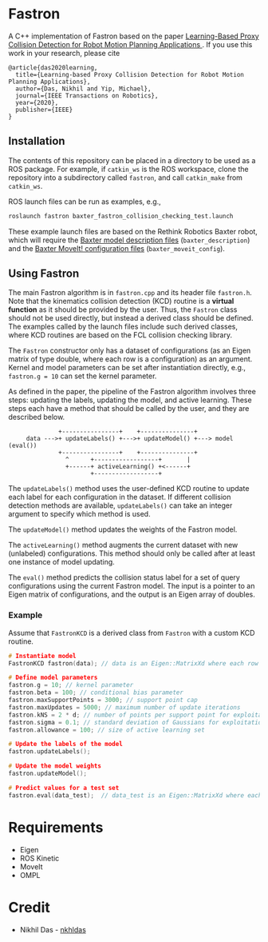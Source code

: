 # Fastron
A C++ implementation of Fastron based on the paper [Learning-Based Proxy Collision Detection for Robot Motion Planning Applications
](https://ieeexplore.ieee.org/abstract/document/9023003). If you use this work in your research, please cite

    @article{das2020learning,
      title={Learning-based Proxy Collision Detection for Robot Motion Planning Applications},
      author={Das, Nikhil and Yip, Michael},
      journal={IEEE Transactions on Robotics},
      year={2020},
      publisher={IEEE}
    }

## Installation
The contents of this repository can be placed in a directory to be used as a ROS package. For example, if `catkin_ws` is the ROS workspace, clone the repository into a subdirectory called `fastron`, and call `catkin_make` from `catkin_ws`. 

ROS launch files can be run as examples, e.g.,
```bash
roslaunch fastron baxter_fastron_collision_checking_test.launch
```
These example launch files are based on the Rethink Robotics Baxter robot, which will require the [Baxter model description files](https://github.com/RethinkRobotics/baxter_common) (`baxter_description`) and the [Baxter MoveIt! configuration files](https://github.com/ros-planning/moveit_robots) (`baxter_moveit_config`).

## Using Fastron
The main Fastron algorithm is in `fastron.cpp` and its header file `fastron.h`. Note that the kinematics collision detection (KCD) routine is a **virtual function** as it should be provided by the user. Thus, the `Fastron` class should not be used directly, but instead a derived class should be defined. The examples called by the launch files include such derived classes, where KCD routines are based on the FCL collision checking library.

The `Fastron` constructor only has a dataset of configurations (as an Eigen matrix of type double, where each row is a configuration) as an argument. Kernel and model parameters can be set after instantiation directly, e.g., `fastron.g = 10` can set the kernel parameter.

As defined in the paper, the pipeline of the Fastron algorithm involves three steps: updating the labels, updating the model, and active learning. These steps each have a method that should be called by the user, and they are described below.
```
              +----------------+    +---------------+
     data --->+ updateLabels() +--->+ updateModel() +---> model (eval())
              +----------------+    +---------------+
                ^      +------------------+       |
                +------+ activeLearning() +<------+
                       +------------------+
```
The `updateLabels()` method uses the user-defined KCD routine to update each label for each configuration in the dataset. If different collision detection methods are available, `updateLabels()` can take an integer argument to specify which method is used.

The `updateModel()` method updates the weights of the Fastron model.

The `activeLearning()` method augments the current dataset with new (unlabeled) configurations. This method should only be called after at least one instance of model updating.

The `eval()` method predicts the collision status label for a set of query configurations using the current Fastron model. The input is a pointer to an Eigen matrix of configurations, and the output is an Eigen array of doubles.

### Example
Assume that `FastronKCD` is a derived class from `Fastron` with a custom KCD routine.
```cpp
# Instantiate model
FastronKCD fastron(data); // data is an Eigen::MatrixXd where each row is a configuration

# Define model parameters
fastron.g = 10; // kernel parameter
fastron.beta = 100; // conditional bias parameter
fastron.maxSupportPoints = 3000; // support point cap
fastron.maxUpdates = 5000; // maximum number of update iterations
fastron.kNS = 2 * d; // number of points per support point for exploitation in active learning
fastron.sigma = 0.1; // standard deviation of Gaussians for exploitation sampling
fastron.allowance = 100; // size of active learning set

# Update the labels of the model
fastron.updateLabels();

# Update the model weights
fastron.updateModel();

# Predict values for a test set
fastron.eval(data_test);  // data_test is an Eigen::MatrixXd where each row is a query configuration
```

# Requirements
* Eigen
* ROS Kinetic
* MoveIt
* OMPL

# Credit
* Nikhil Das - [nkhldas](https://github.com/nkhldas)
